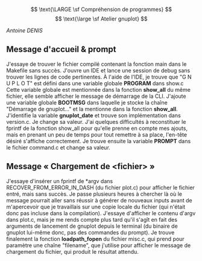 $$ \text{\LARGE \sf  Compréhension de programmes} $$ $$ \text{\large \sf  Atelier gnuplot} $$

*Antoine DENIS*

## Message d'accueil & prompt

J'essaye de trouver le fichier compilé contenant la fonction main dans le Makefile sans succès.
J'ouvre un IDE et lance une session de debug sans trouver les lignes de code pertinentes.
À l'aide de l'IDE, je trouve que "G N U P L O T" est défini dans une variable globale **PROGRAM** dans show.c
Cette variable globale est mentionnée dans la fonction **show_all** du même fichier, elle semble afficher le message de démarrage de la CLI.
J'ajoute une variable globale **BOOTMSG** dans laquelle je stocke la chaîne "Démarrage de gnuplot..." et la mentionne dans la fonction **show_all**.
J'identifie la variable **gnuplot_date** et trouve son implémentation dans version.c. Je change sa valeur.
J'ai quelques difficultés à reconstituer le fprintf de la fonction show_all pour qu'elle prenne en compte mes ajouts, mais en prenant un peu de temps pour tout remettre à sa place, l'en-tête désiré s'affiche correctement.
Je trouve ensuite la variable **PROMPT** dans le fichier command.c et change sa valeur.

## Message « Chargement de <fichier\> »

J'essaye d'insérer un fprintf de *argv dans RECOVER_FROM_ERROR_IN_DASH (du fichier plot.c) pour afficher le fichier entré, mais sans succès.
Je passe plusieurs heures à chercher là où le message pourrait aller sans réussir à générer de nouveaux inputs avant de m'apercevoir que je travaillais sur une copie locale du fichier (qui n'était donc pas incluse dans la compilation).
J'essaye d'afficher le contenu d'argv dans plot.c, mais je me rends compte plus tard qu'il s'agît en fait des arguments de lancement de gnuplot depuis le terminal (du binaire de gnuplot lui-même donc, pas des commandes du prompt).
Je trouve finalement la fonction **loadpath_fopen** du fichier misc.c, qui prend pour paramètre une chaîne "filename", que j'utilise pour afficher le message de chargement du fichier, qui produit le résultat attendu.
<!--stackedit_data:
eyJoaXN0b3J5IjpbLTE4NzI2ODY3MTAsLTI4MzMwNDA5Myw4MT
c0Njc3NjUsNzA5NjUwMDMyLC0xNjUzODUzNTQ0LDEwNDgyODI3
MzEsLTIwODg3NDY2MTJdfQ==
-->